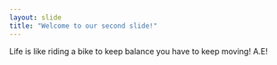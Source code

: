 ```yaml
---
layout: slide
title: "Welcome to our second slide!"
---
```

Life is like riding a bike to keep balance you have to keep moving!
A.E!
